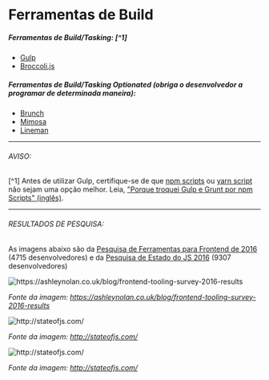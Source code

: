 # Ferramentas de Build

##### Ferramentas de Build/Tasking: [^1]

* [Gulp](http://gulpjs.com/)
* [Broccoli.js](http://broccolijs.com/)

##### Ferramentas de Build/Tasking *Optionated* (obriga o desenvolvedor a programar de determinada maneira):

* [Brunch](http://brunch.io/)
* [Mimosa](http://mimosa.io/)
* [Lineman](http://linemanjs.com/)

***

###### AVISO:

[^1] Antes de utilizar Gulp, certifique-se de que [npm scripts](https://docs.npmjs.com/misc/scripts) ou [yarn script](https://yarnpkg.com/en/docs/package-json#toc-scripts) não sejam uma opção melhor. Leia, ["Porque troquei Gulp e Grunt por npm Scripts" (inglês)](https://medium.freecodecamp.com/why-i-left-gulp-and-grunt-for-npm-scripts-3d6853dd22b8#.nw3huib54).

***

###### RESULTADOS DE PESQUISA:

As imagens abaixo são da [Pesquisa de Ferramentas para Frontend de 2016](https://ashleynolan.co.uk/blog/frontend-tooling-survey-2016-results) (4715 desenvolvedores) e da [Pesquisa de Estado do JS 2016](http://stateofjs.com/) (9307 desenvolvedores)

![](../images/q11.jpg "https://ashleynolan.co.uk/blog/frontend-tooling-survey-2016-results")

<cite>Fonte da imagem: <a href="https://ashleynolan.co.uk/blog/frontend-tooling-survey-2016-results">https://ashleynolan.co.uk/blog/frontend-tooling-survey-2016-results</a></cite>

![](../images/task1.png "http://stateofjs.com/")

<cite>Fonte da imagem: <a href="http://stateofjs.com/">http://stateofjs.com/</a></cite>

![](../images/tasks2.png "http://stateofjs.com/")

<cite>Fonte da imagem: <a href="http://stateofjs.com/">http://stateofjs.com/</a></cite>
